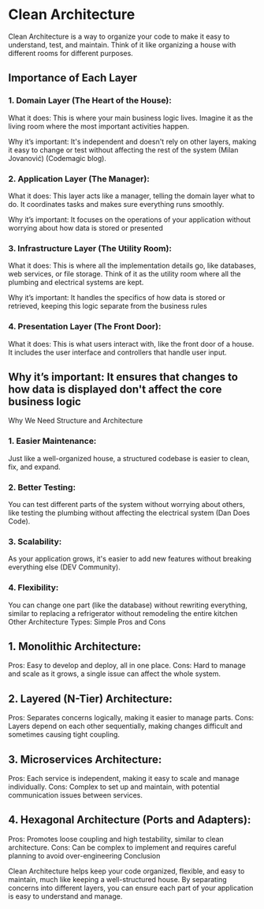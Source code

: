 
# Clean Architecture

Clean Architecture is a way to organize your code to make it easy to understand, test, and maintain. Think of it like organizing a house with different rooms for different purposes.

## Importance of Each Layer

### 1. Domain Layer (The Heart of the House):

  What it does: This is where your main business logic lives. Imagine it as the living room where the most important activities happen.

  Why it’s important: It's independent and doesn't rely on other layers, making it easy to change or test without affecting the rest of the system​ (Milan Jovanović)​ (Codemagic blog).

### 2. Application Layer (The Manager):

  What it does: This layer acts like a manager, telling the domain layer what to do. It coordinates tasks and makes sure everything runs smoothly.

  Why it’s important: It focuses on the operations of your application without worrying about how data is stored or presented​

### 3. Infrastructure Layer (The Utility Room):

  What it does: This is where all the implementation details go, like databases, web services, or file storage. Think of it as the utility room where all the plumbing and electrical systems are kept.

  Why it’s important: It handles the specifics of how data is stored or retrieved, keeping this logic separate from the business rules​

### 4. Presentation Layer (The Front Door):

  What it does: This is what users interact with, like the front door of a house. It includes the user interface and controllers that handle user input.

## Why it’s important: It ensures that changes to how data is displayed don't affect the core business logic​
Why We Need Structure and Architecture

  ### 1. Easier Maintenance: 
  Just like a well-organized house, a structured codebase is easier to clean, fix, and expand.

  ### 2. Better Testing: 
  You can test different parts of the system without worrying about others, like testing the plumbing without affecting the electrical system​ (Dan Does Code).

  ### 3. Scalability: 
  As your application grows, it's easier to add new features without breaking everything else​ (DEV Community).

  ### 4. Flexibility: 
  You can change one part (like the database) without rewriting everything, similar to replacing a refrigerator without remodeling the entire kitchen
  Other Architecture Types: Simple Pros and Cons

## 1. Monolithic Architecture:
Pros: Easy to develop and deploy, all in one place.
Cons: Hard to manage and scale as it grows, a single issue can affect the whole system.

## 2. Layered (N-Tier) Architecture:
Pros: Separates concerns logically, making it easier to manage parts.
Cons: Layers depend on each other sequentially, making changes difficult and sometimes causing tight coupling.

## 3. Microservices Architecture:
Pros: Each service is independent, making it easy to scale and manage individually.
Cons: Complex to set up and maintain, with potential communication issues between services.

## 4. Hexagonal Architecture (Ports and Adapters):
Pros: Promotes loose coupling and high testability, similar to clean architecture.
Cons: Can be complex to implement and requires careful planning to avoid over-engineering​
Conclusion

Clean Architecture helps keep your code organized, flexible, and easy to maintain, much like keeping a well-structured house. By separating concerns into different layers, you can ensure each part of your application is easy to understand and manage.


